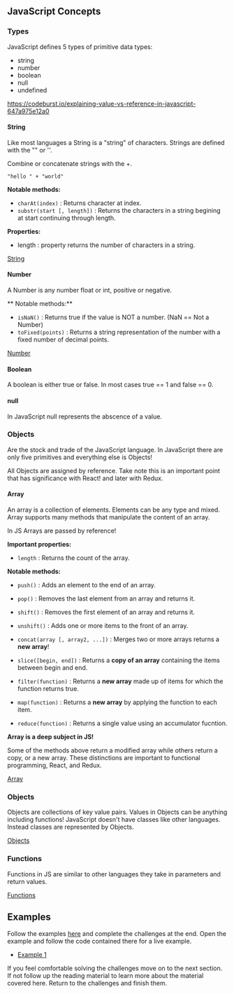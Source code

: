 ## JavaScript Concepts

### Types 

JavaScript defines 5 types of primitive data types:

- string
- number
- boolean
- null
- undefined

https://codeburst.io/explaining-value-vs-reference-in-javascript-647a975e12a0

#### String 

Like most languages a String is a "string" of characters. Strings are defined with the 
"" or ''. 

Combine or concatenate strings with the +. 

`"hello " + "world"`

**Notable methods:** 

- `charAt(index)` : Returns character at index.
- `substr(start [, length])` : Returns the characters in a string begining at start continuing through 
length.

**Properties:**

- length : property returns the number of characters in a string. 

[String](https://developer.mozilla.org/en-US/docs/Web/JavaScript/Reference/Global_Objects/String)

#### Number 

A Number is any number float or int, positive or negative. 

** Notable methods:** 

- `isNaN()` : Returns true if the value is NOT a number. (NaN == Not a Number) 
- `toFixed(points)` : Returns a string representation of the number with a fixed number of decimal 
points. 

[Number](https://developer.mozilla.org/en-US/docs/Web/JavaScript/Reference/Global_Objects/Number)

#### Boolean 

A boolean is either true or false. In most cases true == 1 and false == 0.

#### null

In JavaScript null represents the abscence of a value. 

### Objects

Are the stock and trade of the JavaScript language. In JavaScript there are only five 
primitives and everything else is Objects!

All Objects are assigned by reference. Take note this is an important point that has significance 
with React! and later with Redux. 

#### Array 

An array is a collection of elements. Elements can be any type and mixed. Array supports 
many methods that manipulate the content of an array. 

In JS Arrays are passed by reference! 

**Important properties:**

- `length` : Returns the count of the array.

**Notable methods:**

- `push()` : Adds an element to the end of an array.
- `pop()` : Removes the last element from an array and returns it.
- `shift()` : Removes the first element of an array and returns it.
- `unshift()` : Adds one or more items to the front of an array.
- `concat(array [, array2, ...])` : Merges two or more arrays returns a __new array__! 
- `slice([begin, end])` : Returns a __copy of an array__ containing the items between begin and end.

- `filter(function)` : Returns a __new array__ made up of items for which the function returns true.
- `map(function)` : Returns a __new array__ by applying the function to each item.
- `reduce(function)` : Returns a single value using an accumulator fucntion.

**Array is a deep subject in JS!**

Some of the methods above return a modified array while others return a copy, or a new 
array. These distinctions are important to functional programming, React, and Redux. 

[Array](https://developer.mozilla.org/en-US/docs/Web/JavaScript/Reference/Global_Objects/Array)

### Objects

Objects are collections of key value pairs. Values in Objects can be anything including 
functions! JavaScript doesn't have classes like other languages. Instead classes are 
represented by Objects. 

[Objects](https://developer.mozilla.org/en-US/docs/Web/JavaScript/Reference/Global_Objects/Object)

### Functions 

Functions in JS are similar to other languages they take in parameters and return values.

[Functions](https://developer.mozilla.org/en-US/docs/Web/JavaScript/Reference/Functions)

## Examples 

Follow the examples [here](./index.html) and complete the challenges at the end. Open the  
example and follow the code contained there for a live example. 

- [Example 1](./index.html)

If you feel comfortable solving the challenges move on to the next section. If not follow up the 
reading material to learn more about the material covered here. Return to the challenges and finish
them. 